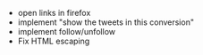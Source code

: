 * open links in firefox
* implement "show the tweets in this conversion"
* implement follow/unfollow
* Fix HTML escaping
